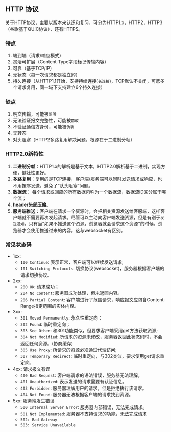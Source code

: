 ## HTTP 协议
关于HTTP协议，主要以版本来认识和复习，可分为HTTP1.x，HTTP2，HTTP3（谷歌基于QUIC协议），还有HTTPS。

### 特点
1. 端到端（请求/响应模式）
2. 灵活可扩展（Content-Type字段标记传输内容）
3. 可靠（基于TCP/IP）
4. 无状态（每一次请求都是独立的）
5. 持久连接（从HTTP1.1开始，支持持续连接(`长连接`)，TCP默认不关闭，可悲多个请求复用，同一域下支持建立6个持久连接）

### 缺点
1. 明文传输，可能被`监听`
2. 无法验证报文完整性，可能被`篡改`
3. 不验证通信方身份，可能被`伪装`
4. 无转态
5. 对头阻塞（HTTP2多路复用解决问题，根源在于二进制分帧）

### HTTP2.0新特性
1. **二进制分帧**：HTTP1.x的解析是基于文本，HTTP2.0解析基于二进制，实现方便，健壮性更好。
2. **多路复用**：复用的是TCP连接，客户端/服务端可以同时发送请求或响应，也不用按序发送，避免了“队头阻塞”问题。
3. **数据流**： 每个请求或回应的所有数据包称为一个数据流，数据流ID区分属于哪个流；
4. **header头部压缩**。
5. **服务端推送**：客户端在请求一个资源时，会把相关资源发送给客服端，这样客户端就不需要再次发起请求。尽管可以主动向客户端发送资源，但是有别于`发送通知`，只有当"如果不推送这个资源，浏览器就会请求这个资源"的时候，浏览器才会使用推送过来的内容。这与websocket有区别。

   
### 常见状态码
- 1xx:
    - `100 Continue`: 表示正常，客户端可以继续发送请求;
    - `101 Switching Protocols`: 切换协议(websocket)，服务器根据客户端的请求切换协议。
- 2xx:
  - `200 OK`: 请求成功；
  - `204 No Content`: 服务器成功处理，但未返回内容。
  - `206 Partial Content`: 客户端进行了范围请求，响应报文应包含Content-Range指定范围的实体内容。
- 3xx:
  - `301 Moved Permanently`: 永久性重定向；
  - `302 Found`: 临时重定向；
  - `303 See Other`: 和301功能类似，但要求客户端采用get方法获取资源;
  - `304 Not Modified`: 所请求的资源未修改，服务器返回此状态码时，不会返回任何资源。(协商缓存)
  - `305 Use Proxy`: 所请求的资源必须通过代理访问;
  - `307 Temporary Redirect`: 临时重定向，与302类似，要求使用get请求重定向。
- 4xx: 请求报文有误
  - `400 Bad Request`: 客户端请求的语法错误，服务器无法理解。
  - `401 Unauthorized`: 表示发送的请求需要有认证信息。
  - `403 Forbidden`: 服务器理解用户的请求，但是拒绝执行该请求。
  - `404 Not Found`: 服务器无法根据客户端的请求找到资源。
- 5xx: 服务端发生错误
  - `500 Internal Server Error`: 服务器内部错误，无法完成请求。
  - `501 Not Implemented`: 服务器不支持请求的功能，无法完成请求
  - `502: Bad Gateway`
  - `503: Service Unavailable`